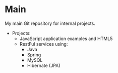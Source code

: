 # Main
My main Git repository for internal projects.
- Projects:
  - JavaScript application examples and HTML5
  - RestFul services using:
      - Java
      - Spring
      - MySQL
      - Hibernate (JPA)
